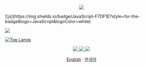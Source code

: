  
<p align='center'>
  <img src="https://capsule-render.vercel.app/api?type=waving&color=8493A6&height=150&section=header" />
</p>

<p>
 ![js](https://img.shields.io/badge/JavaScript-F7DF1E?style=for-the-badge&logo=JavaScript&logoColor=white)
</p>
<img src="https://img.shields.io/badge/React-#61DAFB?style=for-the-badge&logo=React&logoColor=white">

[![Top Langs](https://github-readme-stats.vercel.app/api/top-langs/?username=kso9115)](https://github.com/anuraghazra/github-readme-stats)

<p align='center'>
  <a href="https://github.com/kyechan99/capsule-render/labels/Idea">
    <img src="https://img.shields.io/badge/IDEA%20ISSUE%20-%23F7DF1E.svg?&style=for-the-badge&&logoColor=white"/>
  </a>
  <a href="#demo">
    <img src="https://img.shields.io/badge/DEMO%20-%234FC08D.svg?&style=for-the-badge&&logoColor=white"/>
  </a>
  <a href="https://capsule-render.vercel.app/">
    <img src="https://img.shields.io/badge/Generator%20-%235c86fa.svg?&style=for-the-badge&&logoColor=white"/>
  </a>
</p> 
<p align="center"> 
  <a href="README.md">English</a> 
  ·
  <a href="/docs/README_kr.md">한국어</a> 
</p>
<br/>
